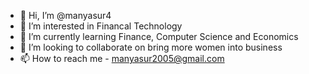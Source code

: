 - 👋 Hi, I’m @manyasur4
- 👀 I’m interested in Financal Technology
- 🌱 I’m currently learning Finance, Computer Science and Economics
- 💞️ I’m looking to collaborate on bring more women into business
- 📫 How to reach me - manyasur2005@gmail.com

<!---
manyasur4/manyasur4 is a ✨ special ✨ repository because its `README.md` (this file) appears on your GitHub profile.
You can click the Preview link to take a look at your changes.
--->
